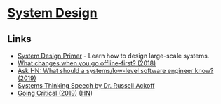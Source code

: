 # [System Design](http://en.wikipedia.org/wiki/Systems_design)

## Links

- [System Design Primer](https://github.com/donnemartin/system-design-primer#readme) - Learn how to design large-scale systems.
- [What changes when you go offline-first? (2018)](https://speakerdeck.com/ept/what-changes-when-you-go-offline-first)
- [Ask HN: What should a systems/low-level software engineer know? (2019)](https://news.ycombinator.com/item?id=18881649)
- [Systems Thinking Speech by Dr. Russell Ackoff](https://www.youtube.com/watch?v=EbLh7rZ3rhU)
- [Going Critical (2019)](https://www.meltingasphalt.com/interactive/going-critical/) ([HN](https://news.ycombinator.com/item?id=19905677))

